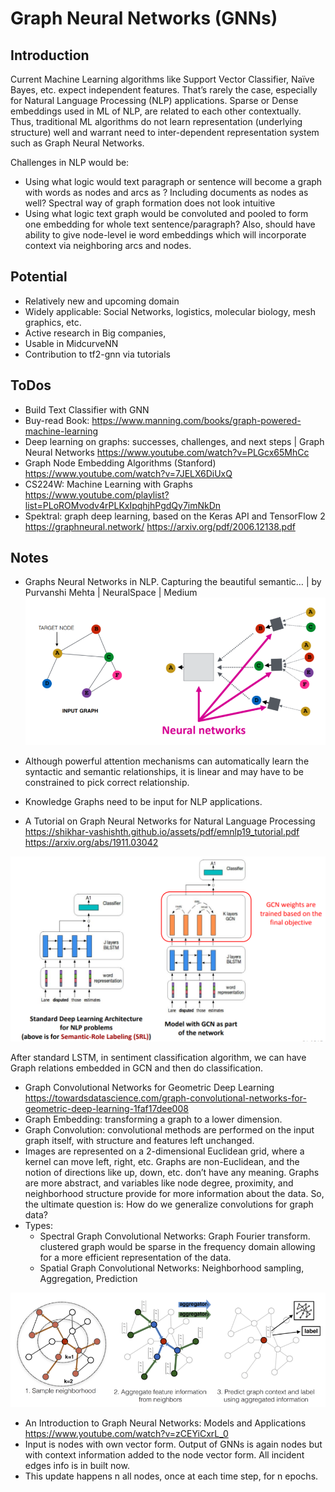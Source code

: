 # Graph Neural Networks (GNNs)

## Introduction
Current Machine Learning algorithms like Support Vector Classifier, Naïve Bayes, etc. expect independent features. That’s rarely the case, especially for Natural Language Processing (NLP) applications. Sparse or Dense embeddings used in ML of NLP, are related to each other contextually. Thus, traditional ML algorithms do not learn representation (underlying structure) well and warrant need to inter-dependent representation system such as Graph Neural Networks.

Challenges in NLP would be:
- Using what logic would text paragraph or sentence will become a graph with words as nodes and arcs as ? Including documents as nodes as well? Spectral way of graph formation does not look intuitive
- Using what logic text graph would be convoluted and pooled to form one embedding for whole text sentence/paragraph? Also, should have ability to give node-level ie word embeddings which will incorporate context via neighboring arcs and nodes.

## Potential
- Relatively new and upcoming domain
- Widely applicable: Social Networks, logistics, molecular biology, mesh graphics, etc.
- Active research in Big companies, 
- Usable in MidcurveNN
- Contribution to tf2-gnn via tutorials

## ToDos
-	Build Text Classifier with GNN
-	Buy-read Book: https://www.manning.com/books/graph-powered-machine-learning 
-	Deep learning on graphs: successes, challenges, and next steps | Graph Neural Networks https://www.youtube.com/watch?v=PLGcx65MhCc 
-	Graph Node Embedding Algorithms (Stanford) https://www.youtube.com/watch?v=7JELX6DiUxQ 
-	CS224W: Machine Learning with Graphs https://www.youtube.com/playlist?list=PLoROMvodv4rPLKxIpqhjhPgdQy7imNkDn
-	Spektral: graph deep learning, based on the Keras API and TensorFlow 2  https://graphneural.network/  https://arxiv.org/pdf/2006.12138.pdf 

## Notes
-	Graphs Neural Networks in NLP. Capturing the beautiful semantic… | by Purvanshi Mehta | NeuralSpace | Medium
 ![GNN IO](images/gnnio.png)
 
  -	Although powerful attention mechanisms can automatically learn the syntactic and semantic relationships, it is linear and may have to be constrained to pick correct relationship.
  -	Knowledge Graphs need to be input for NLP applications.


-	A Tutorial on Graph Neural Networks for Natural Language Processing https://shikhar-vashishth.github.io/assets/pdf/emnlp19_tutorial.pdf  https://arxiv.org/abs/1911.03042 

![GNN LSTM](images/gnnlstm.png)

After standard LSTM, in sentiment classification algorithm, we can have Graph relations embedded in GCN and then do classification.

-	Graph Convolutional Networks for Geometric Deep Learning https://towardsdatascience.com/graph-convolutional-networks-for-geometric-deep-learning-1faf17dee008
  - Graph Embedding: transforming a graph to a lower dimension.
  - Graph Convolution: convolutional methods are performed on the input graph itself, with structure and features left unchanged.
  - Images are represented on a 2-dimensional Euclidean grid, where a kernel can move left, right, etc. Graphs are non-Euclidean, and the notion of directions like up, down, etc. don’t have any meaning. Graphs are more abstract, and variables like node degree, proximity, and neighborhood structure provide for more information about the data. So, the ultimate question is: How do we generalize convolutions for graph data?
  - Types:
	  - Spectral Graph Convolutional Networks: Graph Fourier transform. clustered graph would be sparse in the frequency domain allowing for a more efficient representation of the data.
	  - Spatial Graph Convolutional Networks: Neighborhood sampling, Aggregation, Prediction

![GNN Pipe](images/gnnpipe.png)

-	An Introduction to Graph Neural Networks: Models and Applications https://www.youtube.com/watch?v=zCEYiCxrL_0
  - Input is nodes with own vector form. Output of GNNs is again nodes but with context information added to the node vector form. All incident edges info is in built now.
  - This update happens n all nodes, once at each time step, for n epochs.





